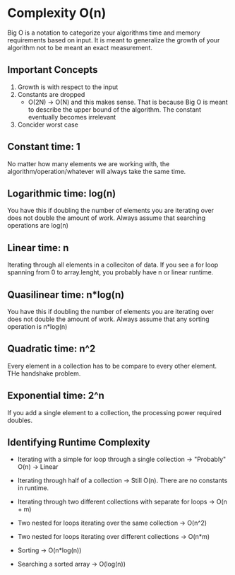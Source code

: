 # Complexity O(n)

Big O is a notation to categorize your algorithms time and memory requirements based on input. It is meant to generalize the growth of your algorithm not to be meant an exact measurement.

## Important Concepts

1. Growth is with respect to the input
2. Constants are dropped
    - O(2N) -> O(N) and this makes sense. That is because Big O is meant to describe the upper bound of the algorithm. The constant eventually becomes irrelevant
3. Concider worst case

## Constant time: 1

No matter how many elements we are working with, the algorithm/operation/whatever will always take the same time.

## Logarithmic time: log(n)

You have this if doubling the number of elements you are iterating over does not double the amount of work. Always assume that searching operations are log(n)

## Linear time: n

Iterating through all elements in a colleciton of data. If you see a for loop spanning from 0 to array.lenght, you probably have n or linear runtime.

## Quasilinear time: n*log(n)

You have this if doubling the number of elements you are iterating over does not double the amount of work. Always assume that any sorting operation is n*log(n)

## Quadratic time: n^2

Every element in a collection has to be compare to every other element. THe handshake problem.

## Exponential time: 2^n

If you add a single element to a collection, the processing power required doubles.

## Identifying Runtime Complexity

- Iterating with a simple for loop through a single collection -> "Probably" O(n) -> Linear

- Iterating through half of a collection -> Still O(n). There are no constants in runtime.

- Iterating through two different collections with separate for loops -> O(n + m)

- Two nested for loops iterating over the same collection -> O(n^2)

- Two nested for loops iterating over different collections -> O(n*m)

- Sorting -> O(n*log(n))

- Searching a sorted array -> O(log(n))
